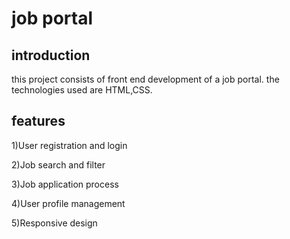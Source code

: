 # job portal
## introduction
this project consists of front end development of a job portal.
the technologies used are HTML,CSS.
## features
1)User registration and login

2)Job search and filter

3)Job application process

4)User profile management

5)Responsive design

